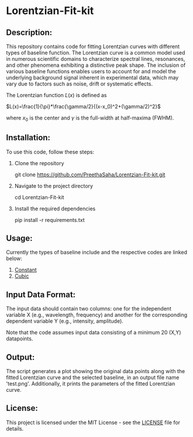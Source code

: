 # Lorentzian-Fit-kit

## Description:

This repository contains code for fitting Lorentzian curves with different types of baseline function. 
The Lorentzian curve is a common model used in numerous scientific domains to characterize spectral lines, resonances, and other phenomena exhibiting a distinctive peak shape. The inclusion of various baseline functions enables users to account for and model the underlying background signal inherent in experimental data, which may vary due to factors such as noise, drift or systematic effects.

The Lorentzian function $L(x)$ is defined as

$L(x)=\frac{1}{\pi}*\frac{\gamma/2}{(x-x_0)^2+(\gamma/2)^2}$

where $x_0$ is the center and $\gamma$ is the full-width at half-maxima (FWHM).

 

## Installation:
To use this code, follow these steps:

1. Clone the repository

   git clone https://github.com/PreethaSaha/Lorentzian-Fit-kit.git

3. Navigate to the project directory

   cd Lorentzian-Fit-kit

5. Install the required dependencies

   pip install -r requirements.txt

## Usage:

Currently the types of baseline include and the respective codes are linked below:

1. [Constant](https://github.com/PreethaSaha/Lorentzian-Fit-kit/blob/main/LorentzFit.py) 
2. [Cubic](https://github.com/PreethaSaha/Lorentzian-Fit-kit/blob/main/LorentzFit_cubic.py)

## Input Data Format:

The input data should contain two columns: one for the independent variable X (e.g., wavelength, frequency) and another for the corresponding dependent variable Y (e.g., intensity, amplitude). 

Note that the code assumes input data consisting of a minimum 20 (X,Y) datapoints.

## Output:

The script generates a plot showing the original data points along with the fitted Lorentzian curve and the selected baseline, in an output file name 'test.png'. Additionally, it prints the parameters of the fitted Lorentzian curve.

## License:

This project is licensed under the MIT License - see the [LICENSE](https://github.com/PreethaSaha/Lorentzian-Fit-kit/blob/main/LICENSE) file for details.




